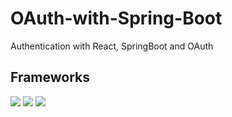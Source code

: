 # OAuth-with-Spring-Boot
 Authentication with React, SpringBoot and OAuth

 ## Frameworks
![](https://img.shields.io/badge/Code-React-informational?style=flat&logo=react&color=61DAFB)
![](https://img.shields.io/badge/Spring-6DB33F?style=flat&logo=spring&color=61DAFB)
![](https://img.shields.io/badge/Tailwind_CSS-38B2AC?style=flat&logo=tailwind-css&color=61DAFB)

